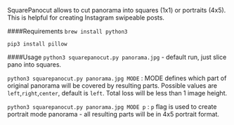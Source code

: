 SquarePanocut allows to cut panorama into squares (1x1) or portraits (4x5). This is helpful for creating Instagram swipeable posts.

####Requirements
  `brew install python3`
  
  `pip3 install pillow`

####Usage
  `python3 squarepanocut.py panorama.jpg` - default run, just slice pano into squares.
  
  `python3 squarepanocut.py panorama.jpg MODE` : MODE defines which part of original panorama will be covered by resulting parts. Possible values are `left`,`right`,`center`,  default  is `left`. Total loss will be less than 1 image height.
  
  `python3 squarepanocut.py panorama.jpg MODE p` : `p` flag is used to create portrait mode panorama - all resulting parts will be in 4x5 portrait format.
  
